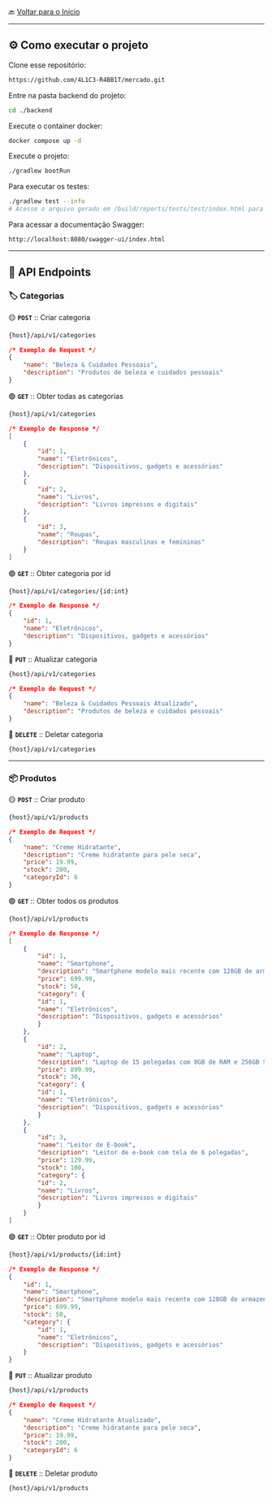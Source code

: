 🔙 [Voltar para o Início](https://github.com/4L1C3-R4BB1T/mercado "Voltar para o Início")

---

## ⚙️ Como executar o projeto

Clone esse repositório:

```bash
https://github.com/4L1C3-R4BB1T/mercado.git
```

Entre na pasta backend do projeto:

```bash
cd ./backend
```

Execute o container docker:

```bash
docker compose up -d
```

Execute o projeto:

```bash
./gradlew bootRun
```

Para executar os testes:

```bash
./gradlew test --info
# Acesse o arquivo gerado em /build/reports/tests/test/index.html para informações detalhadas
```

Para acessar a documentação Swagger:

```bash
http://localhost:8080/swagger-ui/index.html
```

---

## 🔗 API Endpoints

### 🏷️ Categorias

🟡 **```POST```** ::  Criar categoria

```bash
{host}/api/v1/categories
```

```json
/* Exemplo de Request */
{
    "name": "Beleza & Cuidados Pessoais",
    "description": "Produtos de beleza e cuidados pessoais"
}
```

🟢 **```GET```** :: Obter todas as categorias

```bash
{host}/api/v1/categories
```

```json
/* Exemplo de Response */
[
    {
        "id": 1,
        "name": "Eletrônicos",
        "description": "Dispositivos, gadgets e acessórios"
    },
    {
        "id": 2,
        "name": "Livros",
        "description": "Livros impressos e digitais"
    },
    {
        "id": 3,
        "name": "Roupas",
        "description": "Roupas masculinas e femininas"
    }
]
```

🟢 **```GET```** :: Obter categoria por id

```bash
{host}/api/v1/categories/{id:int}
```

```json
/* Exemplo de Response */
{
    "id": 1,
    "name": "Eletrônicos",
    "description": "Dispositivos, gadgets e acessórios"
}
```

🔵 **```PUT```** :: Atualizar categoria

```bash
{host}/api/v1/categories
```

```json
/* Exemplo de Request */
{
    "name": "Beleza & Cuidados Pessoais Atualizado",
    "description": "Produtos de beleza e cuidados pessoais"
}
```


🔴 **```DELETE```** :: Deletar categoria

```bash
{host}/api/v1/categories
```

---

### 📦 Produtos

🟡 **```POST```** :: Criar produto

```bash
{host}/api/v1/products
```

```json
/* Exemplo de Request */
{
    "name": "Creme Hidratante",
    "description": "Creme hidratante para pele seca",
    "price": 19.99,
    "stock": 200,
    "categoryId": 6
}
```

🟢 **```GET```** :: Obter todos os produtos

```bash
{host}/api/v1/products
```

```json
/* Exemplo de Response */
[
    {
        "id": 1,
        "name": "Smartphone",
        "description": "Smartphone modelo mais recente com 128GB de armazenamento",
        "price": 699.99,
        "stock": 50,
        "category": {
        "id": 1,
        "name": "Eletrônicos",
        "description": "Dispositivos, gadgets e acessórios"
        }
    },
    {
        "id": 2,
        "name": "Laptop",
        "description": "Laptop de 15 polegadas com 8GB de RAM e 256GB SSD",
        "price": 899.99,
        "stock": 30,
        "category": {
        "id": 1,
        "name": "Eletrônicos",
        "description": "Dispositivos, gadgets e acessórios"
        }
    },
    {
        "id": 3,
        "name": "Leitor de E-book",
        "description": "Leitor de e-book com tela de 6 polegadas",
        "price": 129.99,
        "stock": 100,
        "category": {
        "id": 2,
        "name": "Livros",
        "description": "Livros impressos e digitais"
        }
    }
]
```

🟢 **```GET```** :: Obter produto por id

```bash
{host}/api/v1/products/{id:int}
```

```json
/* Exemplo de Response */
{
    "id": 1,
    "name": "Smartphone",
    "description": "Smartphone modelo mais recente com 128GB de armazenamento",
    "price": 699.99,
    "stock": 50,
    "category": {
        "id": 1,
        "name": "Eletrônicos",
        "description": "Dispositivos, gadgets e acessórios"
    }
}
```

🔵 **```PUT```** :: Atualizar produto

```bash
{host}/api/v1/products
```

```json
/* Exemplo de Request */
{
    "name": "Creme Hidratante Atualizado",
    "description": "Creme hidratante para pele seca",
    "price": 19.99,
    "stock": 200,
    "categoryId": 6
}
```

🔴 **```DELETE```** :: Deletar produto

```bash
{host}/api/v1/products
```

